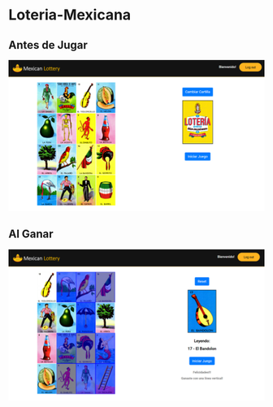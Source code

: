 # Loteria-Mexicana

## Antes de Jugar ##

![Loteria Mexicana](/LoteriaMexicana.PNG)

## Al Ganar ##

![Loteria Mexicana](/LoteriaGanar.PNG)
